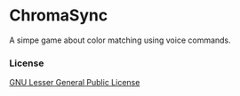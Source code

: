 # ChromaSync
A simpe game about color matching using voice commands.
### License
[GNU Lesser General Public License](https://www.gnu.org/licenses/lgpl-3.0.en.html)
